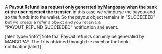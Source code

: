 A **Payout Refund is a request only generated by Mangopay when the bank of the user rejected the transfer.**
In this case we reimburse the payout and so the funds into the wallet. So the payout object remains in "SUCCEEDED" but we create a refund object and you receive a "PAYOUT_REFUND_SUCCEEDED" notification and event.

[alert type="info"]Note that PayOut refunds can only be generated by MANGOPAY. The `Id` is obtained through the event or the hook notification[/alert]